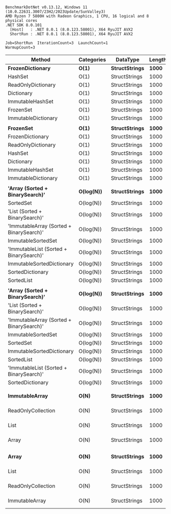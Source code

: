 ```

BenchmarkDotNet v0.13.12, Windows 11 (10.0.22631.3007/23H2/2023Update/SunValley3)
AMD Ryzen 7 5800H with Radeon Graphics, 1 CPU, 16 logical and 8 physical cores
.NET SDK 8.0.101
  [Host]   : .NET 8.0.1 (8.0.123.58001), X64 RyuJIT AVX2
  ShortRun : .NET 8.0.1 (8.0.123.58001), X64 RyuJIT AVX2

Job=ShortRun  IterationCount=3  LaunchCount=1  
WarmupCount=3  

```
| Method                                   | Categories | DataType      | Length | Existed | Mean          | Error         | StdDev       | Allocated |
|----------------------------------------- |----------- |-------------- |------- |-------- |--------------:|--------------:|-------------:|----------:|
| **FrozenDictionary**                         | **O(1)**       | **StructStrings** | **1000**   | **False**   |      **56.80 ns** |      **4.859 ns** |     **0.266 ns** |      **40 B** |
| HashSet                                  | O(1)       | StructStrings | 1000   | False   |      57.13 ns |      2.984 ns |     0.164 ns |      40 B |
| ReadOnlyDictionary                       | O(1)       | StructStrings | 1000   | False   |      57.50 ns |      7.221 ns |     0.396 ns |      40 B |
| Dictionary                               | O(1)       | StructStrings | 1000   | False   |      57.91 ns |     13.571 ns |     0.744 ns |      40 B |
| ImmutableHashSet                         | O(1)       | StructStrings | 1000   | False   |      59.30 ns |      1.081 ns |     0.059 ns |      40 B |
| FrozenSet                                | O(1)       | StructStrings | 1000   | False   |      60.97 ns |      3.211 ns |     0.176 ns |      40 B |
| ImmutableDictionary                      | O(1)       | StructStrings | 1000   | False   |      62.08 ns |     20.492 ns |     1.123 ns |      40 B |
|                                          |            |               |        |         |               |               |              |           |
| **FrozenSet**                                | **O(1)**       | **StructStrings** | **1000**   | **True**    |     **256.57 ns** |     **31.197 ns** |     **1.710 ns** |     **168 B** |
| FrozenDictionary                         | O(1)       | StructStrings | 1000   | True    |     263.21 ns |     53.618 ns |     2.939 ns |     168 B |
| ReadOnlyDictionary                       | O(1)       | StructStrings | 1000   | True    |     266.99 ns |     16.972 ns |     0.930 ns |     168 B |
| HashSet                                  | O(1)       | StructStrings | 1000   | True    |     271.87 ns |     29.282 ns |     1.605 ns |     168 B |
| Dictionary                               | O(1)       | StructStrings | 1000   | True    |     276.13 ns |     61.244 ns |     3.357 ns |     168 B |
| ImmutableHashSet                         | O(1)       | StructStrings | 1000   | True    |     280.04 ns |     53.317 ns |     2.922 ns |     168 B |
| ImmutableDictionary                      | O(1)       | StructStrings | 1000   | True    |     289.31 ns |     34.407 ns |     1.886 ns |     168 B |
|                                          |            |               |        |         |               |               |              |           |
| **&#39;Array (Sorted + BinarySearch)&#39;**          | **O(log(N))**  | **StructStrings** | **1000**   | **False**   |     **294.83 ns** |     **29.025 ns** |     **1.591 ns** |         **-** |
| SortedSet                                | O(log(N))  | StructStrings | 1000   | False   |     296.09 ns |     76.284 ns |     4.181 ns |         - |
| &#39;List (Sorted + BinarySearch)&#39;           | O(log(N))  | StructStrings | 1000   | False   |     298.54 ns |     64.107 ns |     3.514 ns |         - |
| &#39;ImmutableArray (Sorted + BinarySearch)&#39; | O(log(N))  | StructStrings | 1000   | False   |     304.61 ns |     31.650 ns |     1.735 ns |         - |
| ImmutableSortedSet                       | O(log(N))  | StructStrings | 1000   | False   |     309.61 ns |     27.325 ns |     1.498 ns |         - |
| &#39;ImmutableList (Sorted + BinarySearch)&#39;  | O(log(N))  | StructStrings | 1000   | False   |     320.08 ns |     28.887 ns |     1.583 ns |         - |
| ImmutableSortedDictionary                | O(log(N))  | StructStrings | 1000   | False   |     323.76 ns |    118.316 ns |     6.485 ns |         - |
| SortedDictionary                         | O(log(N))  | StructStrings | 1000   | False   |     325.09 ns |     18.702 ns |     1.025 ns |      40 B |
| SortedList                               | O(log(N))  | StructStrings | 1000   | False   |     368.81 ns |     45.007 ns |     2.467 ns |      40 B |
|                                          |            |               |        |         |               |               |              |           |
| **&#39;Array (Sorted + BinarySearch)&#39;**          | **O(log(N))**  | **StructStrings** | **1000**   | **True**    |     **221.92 ns** |     **20.011 ns** |     **1.097 ns** |         **-** |
| &#39;List (Sorted + BinarySearch)&#39;           | O(log(N))  | StructStrings | 1000   | True    |     224.35 ns |     76.979 ns |     4.219 ns |         - |
| &#39;ImmutableArray (Sorted + BinarySearch)&#39; | O(log(N))  | StructStrings | 1000   | True    |     230.65 ns |     87.768 ns |     4.811 ns |         - |
| ImmutableSortedSet                       | O(log(N))  | StructStrings | 1000   | True    |     241.52 ns |     13.170 ns |     0.722 ns |         - |
| SortedSet                                | O(log(N))  | StructStrings | 1000   | True    |     247.00 ns |     15.143 ns |     0.830 ns |         - |
| ImmutableSortedDictionary                | O(log(N))  | StructStrings | 1000   | True    |     248.20 ns |     35.410 ns |     1.941 ns |         - |
| SortedList                               | O(log(N))  | StructStrings | 1000   | True    |     252.39 ns |     75.484 ns |     4.138 ns |      40 B |
| &#39;ImmutableList (Sorted + BinarySearch)&#39;  | O(log(N))  | StructStrings | 1000   | True    |     275.92 ns |     12.859 ns |     0.705 ns |         - |
| SortedDictionary                         | O(log(N))  | StructStrings | 1000   | True    |     282.88 ns |     37.253 ns |     2.042 ns |      40 B |
|                                          |            |               |        |         |               |               |              |           |
| **ImmutableArray**                           | **O(N)**       | **StructStrings** | **1000**   | **False**   | **109,484.52 ns** | **13,859.366 ns** |   **759.679 ns** |  **128001 B** |
| ReadOnlyCollection                       | O(N)       | StructStrings | 1000   | False   | 111,861.43 ns | 11,224.447 ns |   615.250 ns |  128001 B |
| List                                     | O(N)       | StructStrings | 1000   | False   | 115,935.57 ns | 24,527.404 ns | 1,344.430 ns |  128000 B |
| Array                                    | O(N)       | StructStrings | 1000   | False   | 116,172.02 ns |  4,091.926 ns |   224.292 ns |  128000 B |
|                                          |            |               |        |         |               |               |              |           |
| **Array**                                    | **O(N)**       | **StructStrings** | **1000**   | **True**    |  **52,394.98 ns** |  **5,239.521 ns** |   **287.196 ns** |   **61441 B** |
| List                                     | O(N)       | StructStrings | 1000   | True    |  52,441.47 ns |  2,993.712 ns |   164.095 ns |   61441 B |
| ReadOnlyCollection                       | O(N)       | StructStrings | 1000   | True    |  53,566.95 ns | 12,081.919 ns |   662.251 ns |   61441 B |
| ImmutableArray                           | O(N)       | StructStrings | 1000   | True    |  56,109.08 ns |  2,176.064 ns |   119.277 ns |   61441 B |

